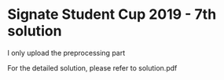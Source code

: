 # Signate Student Cup 2019 - 7th solution
I only upload the preprocessing part

For the detailed solution, please refer to solution.pdf
